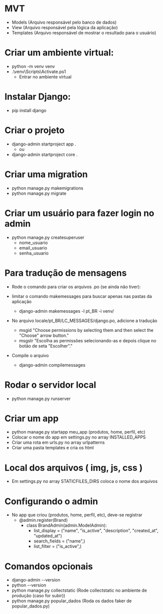 # MVT

- Models (Arquivo responsável pelo banco de dados)
- View (Arquivo responsável pela lógica da aplicação)
- Templates (Arquivo responsável de mostrar o resultado para o usuário)

# Criar um ambiente virtual:

- python -m venv venv
- .\venv\Scripts\Activate.ps1
  - Entrar no ambiente virtual

# Instalar Django:

- pip install django

# Criar o projeto

- django-admin startproject app .
  - ou
- django-admin startproject core .

# Criar uma migration

- python manage.py makemigrations
- python manage.py migrate

# Criar um usuário para fazer login no admin

- python manage.py createsuperuser
  - nome_usuario
  - email_usuario
  - senha_usuario

# Para tradução de mensagens
- Rode o comando para criar os arquivos .po (se ainda não tiver):
- limitar o comando makemessages para buscar apenas nas pastas da aplicação
  - django-admin makemessages -l pt_BR -i venv/

- No arquivo locale/pt_BR/LC_MESSAGES/django.po, adicione a tradução
  - msgid "Choose permissions by selecting them and then select the \"Choose\" arrow button."
  - msgstr "Escolha as permissões selecionando-as e depois clique no botão de seta \"Escolher\"."

- Compile o arquivo
  - django-admin compilemessages


# Rodar o servidor local

- python manage.py runserver

# Criar um app

- python manage.py startapp meu_app (produtos, home, perfil, etc)
- Colocar o nome do app em settings.py no array INSTALLED_APPS
- Criar uma rota em urls.py no array urlpatterns
- Criar uma pasta templates e cria os html

# Local dos arquivos ( img, js, css )

- Em settings.py no array STATICFILES_DIRS coloca o nome dos arquivos

# Configurando o admin

- No app que criou (produtos, home, perfil, etc), deve-se registrar
  - @admin.register(Brand)
    - class BrandAdmin(admin.ModelAdmin):
      - list_display = ("name", "is_active", "description", "created_at", "updated_at")
      - search_fields = ("name",)
      - list_filter = ("is_active",)

# Comandos opcionais

- django-admin --version
- python --version
- python manage.py collectstatic (Rode collectstatic no ambiente de produção (caso for subir))
- python manage.py popular_dados (Roda os dados faker de popular_dados.py)
